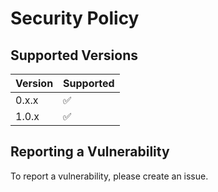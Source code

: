 # Security Policy

## Supported Versions

| Version | Supported          |
| ------- | ------------------ |
| 0.x.x   | :white_check_mark: |
| 1.0.x   | :white_check_mark: |

## Reporting a Vulnerability

To report a vulnerability, please create an issue.
